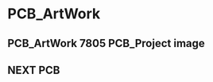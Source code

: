 # PCB_ArtWork
PCB_ArtWork
7805 PCB_Project image
-------------------------


NEXT PCB
-------------------------
